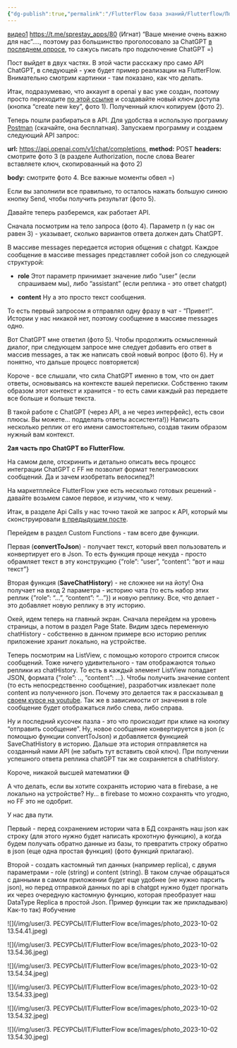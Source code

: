 ```yaml
---
{"dg-publish":true,"permalink":"/FlutterFlow база знаний/Flutterflow/Подключаем chatGPT (от Игната)/","created":"2024-10-23T10:06:04.319-03:00","updated":"2024-10-23T10:06:04.319-03:00"}
---
```



[видео1](https://www.youtube.com/watch?v=K7IOro1fWYU)
https://t.me/sprestay_apps/80 (Игнат)
“Ваше мнение очень важно для нас”…., поэтому раз большинство проголосовало за ChatGPT [в последнем опросе](https://t.me/sprestay_apps/78), то сажусь писать про подключение ChatGPT =) 

Пост выйдет в двух частях. В этой части расскажу про само API ChatGPT, в следующей - уже будет пример реализации на FlutterFlow. Внимательно смотрим картинки - там показано, как что делать. 

Итак, подразумеваю, что аккаунт в openai у вас уже создан, поэтому просто переходите [по этой ссылке](https://platform.openai.com/account/api-keys) и создавайте новый ключ доступа (кнопка “create new key”, фото 1). Полученный ключ копируем (фото 2). 

Теперь пошли разбираться в API. Для удобства я использую программу [Postman](https://www.postman.com/) (скачайте, она бесплатная). Запускаем программу и создаем следующий API запрос:

**url:** https://api.openai.com/v1/chat/completions 
**method:** POST
**headers:** смотрите фото 3 (в разделе Authorization, после слова Bearer вставляете ключ, скопированный на фото 2)

**body:** смотрите фото 4. Все важные моменты обвел =) 

Если вы заполнили все правильно, то осталось нажать большую синюю кнопку Send, чтобы получить результат (фото 5). 

Давайте теперь разберемся, как работает API. 

Сначала посмотрим на тело запроса (фото 4). Параметр n (у нас он равен 3) - указывает, сколько вариантов ответа должен дать ChatGPT. 

В массиве messages передается история общения с chatgpt. Каждое сообщение в массиве messages представляет собой json со следующей структурой:

- **role** Этот параметр принимает значение либо “user” (если спрашиваем мы), либо “assistant” (если реплика - это ответ chatgpt)

- **content** Ну а это просто текст сообщения. 


То есть первый запросом я отправлял одну фразу в чат - “Привет!”. Истории у нас никакой нет, поэтому сообщение в массиве messages одно. 

Вот ChatGPT мне ответил (фото 5). Чтобы продолжить осмысленный диалог, при следующем запросе мне следует добавить его ответ в массив messages, а так же написать свой новый вопрос (фото 6). Ну и понятно, что дальше процесс повторяется) 

Короче - все слышали, что сила ChatGPT именно в том, что он дает ответы, основываясь на контексте вашей переписки. Собственно таким образом этот контекст и хранится - то есть сами каждый раз передаете все больше и больше текста. 

В такой работе с ChatGPT (через API, а не через интерфейс), есть свои плюсы. Вы можете… подделать ответы ассистента!)) Написать несколько реплик от его имени самостоятельно, создав таким образом нужный вам контекст.

**2ая часть про ChatGPT во FlutterFlow.** 

На самом деле, отскринить и детально описать весь процесс интеграции ChatGPT с FF не позволит формат телеграмовских сообщений. Да и зачем изобретать велосипед?!

На маркетплейсе FlutterFlow уже есть несколько готовых решений - давайте возьмем самое первое, и изучим, что к чему. 

Итак, в разделе Api Calls у нас точно такой же запрос к API, который мы сконструировали [в предыдущем посте](https://t.me/sprestay_apps/80). 

Перейдем в раздел Custom Functions - там всего две функции. 

Первая (**convertToJson**) - получает текст, который ввел пользователь и конвертирует его в Json. То есть функция проще некуда - просто обрамляет текст в эту конструкцию {”role”: “user”, “content”: “вот и наш текст”}

Вторая функция (**SaveChatHistory**) - не сложнее ни на йоту! Она получает на вход 2 параметра - историю чата (то есть набор этих реплик {”role”: “…”, “content”: “…”}) и новую реплику. Все, что делает - это добавляет новую реплику в эту историю. 

Окей, идем теперь на главный экран. Сначала перейдем на уровень страницы, а потом в раздел Page State. Видим здесь переменную chatHistory - собственно в данном примере всю историю реплик приложение хранит локально, на устройстве. 

Теперь посмотрим на ListView, с помощью которого строится список сообщений. Тоже ничего удивительного - там отображаются только реплики из chatHistory. То есть в каждый элемент ListView попадает JSON, формата {”role”: .., “content”: …}. Чтобы получить значение content (то есть непосредственно сообщение), разработчик извлекает поле content из полученного json. Почему это делается так я рассказывал [в своем курсе на youtube](https://youtu.be/vHfStbW-jt8?feature=shared&t=1181). Так же в зависимости от значения в role сообщение будет отображаться либо слева, либо справа. 

Ну и последний кусочек пазла - это что происходит при клике на кнопку “отправить сообщение”. Ну, новое сообщение конвертируется в json (с помощью функции convertToJson) и добавляется функцией SaveChatHistory в историю. Дальше эта история отправляется на созданный нами API (не забыть тут вставить свой ключ). При получении успешного ответа реплика chatGPT так же сохраняется в chatHistory. 

Короче, никакой высшей математики 😅


А что делать, если вы хотите сохранять историю чата в firebase, а не локально на устройстве? Ну… в firebase то можно сохранять что угодно, но FF это не одобрит. 

У нас два пути. 

Первый - перед сохранением истории чата в БД сохранять наш json как строку (для этого нужно будет написать крохотную функцию), а когда будем получать обратно данные из базы, то превратить строку обратно в json (еще одна простая функция) (фото функций прилагаю). 

Второй - создать кастомный тип данных (например replica), с двумя параметрами - role (string) и content (string). В таком случае обращаться с данными в самом приложении будет еще удобнее (не нужно парсить json), но перед отправкой данных по api в chatgpt нужно будет прогнать их через очередную кастомную функцию, которая преобразует наш DataType Replica в простой Json. Пример функции так же прикладываю) 
Как-то так)
#обучение
  
![](/img/user/3. РЕСУРСЫ/IT/FlutterFlow все/images/photo_2023-10-02 13.54.41.jpeg)

![](/img/user/3. РЕСУРСЫ/IT/FlutterFlow все/images/photo_2023-10-02 13.54.36.jpeg)

![](/img/user/3. РЕСУРСЫ/IT/FlutterFlow все/images/photo_2023-10-02 13.54.34.jpeg)

![](/img/user/3. РЕСУРСЫ/IT/FlutterFlow все/images/photo_2023-10-02 13.54.33.jpeg)

![](/img/user/3. РЕСУРСЫ/IT/FlutterFlow все/images/photo_2023-10-02 13.54.32.jpeg)

![](/img/user/3. РЕСУРСЫ/IT/FlutterFlow все/images/photo_2023-10-02 13.54.30.jpeg)

